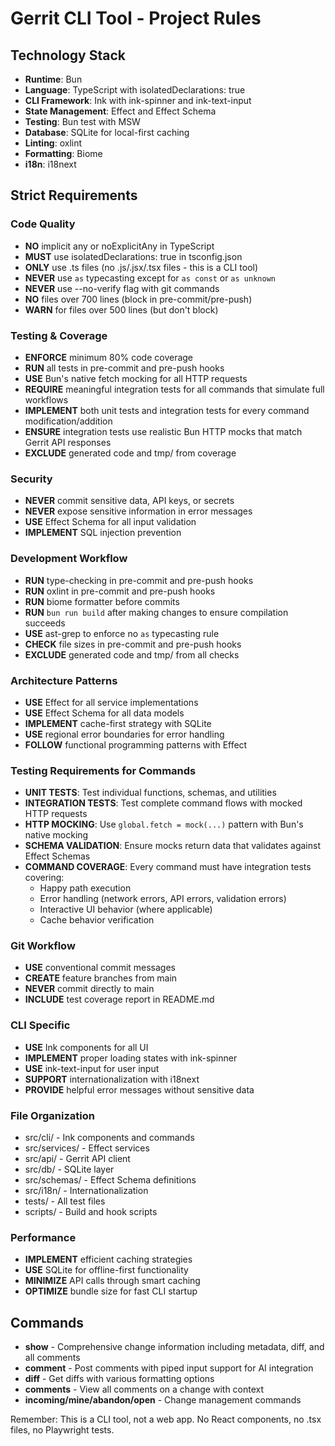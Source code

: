 # Gerrit CLI Tool - Project Rules

## Technology Stack
- **Runtime**: Bun
- **Language**: TypeScript with isolatedDeclarations: true
- **CLI Framework**: Ink with ink-spinner and ink-text-input
- **State Management**: Effect and Effect Schema
- **Testing**: Bun test with MSW
- **Database**: SQLite for local-first caching
- **Linting**: oxlint
- **Formatting**: Biome
- **i18n**: i18next

## Strict Requirements

### Code Quality
- **NO** implicit any or noExplicitAny in TypeScript
- **MUST** use isolatedDeclarations: true in tsconfig.json
- **ONLY** use .ts files (no .js/.jsx/.tsx files - this is a CLI tool)
- **NEVER** use `as` typecasting except for `as const` or `as unknown`
- **NEVER** use --no-verify flag with git commands
- **NO** files over 700 lines (block in pre-commit/pre-push)
- **WARN** for files over 500 lines (but don't block)

### Testing & Coverage
- **ENFORCE** minimum 80% code coverage
- **RUN** all tests in pre-commit and pre-push hooks
- **USE** Bun's native fetch mocking for all HTTP requests
- **REQUIRE** meaningful integration tests for all commands that simulate full workflows
- **IMPLEMENT** both unit tests and integration tests for every command modification/addition
- **ENSURE** integration tests use realistic Bun HTTP mocks that match Gerrit API responses
- **EXCLUDE** generated code and tmp/ from coverage

### Security
- **NEVER** commit sensitive data, API keys, or secrets
- **NEVER** expose sensitive information in error messages
- **USE** Effect Schema for all input validation
- **IMPLEMENT** SQL injection prevention

### Development Workflow
- **RUN** type-checking in pre-commit and pre-push hooks
- **RUN** oxlint in pre-commit and pre-push hooks
- **RUN** biome formatter before commits
- **RUN** `bun run build` after making changes to ensure compilation succeeds
- **USE** ast-grep to enforce no `as` typecasting rule
- **CHECK** file sizes in pre-commit and pre-push hooks
- **EXCLUDE** generated code and tmp/ from all checks

### Architecture Patterns
- **USE** Effect for all service implementations
- **USE** Effect Schema for all data models
- **IMPLEMENT** cache-first strategy with SQLite
- **USE** regional error boundaries for error handling
- **FOLLOW** functional programming patterns with Effect

### Testing Requirements for Commands
- **UNIT TESTS**: Test individual functions, schemas, and utilities
- **INTEGRATION TESTS**: Test complete command flows with mocked HTTP requests
- **HTTP MOCKING**: Use `global.fetch = mock(...)` pattern with Bun's native mocking
- **SCHEMA VALIDATION**: Ensure mocks return data that validates against Effect Schemas
- **COMMAND COVERAGE**: Every command must have integration tests covering:
  - Happy path execution
  - Error handling (network errors, API errors, validation errors)
  - Interactive UI behavior (where applicable)
  - Cache behavior verification

### Git Workflow
- **USE** conventional commit messages
- **CREATE** feature branches from main
- **NEVER** commit directly to main
- **INCLUDE** test coverage report in README.md

### CLI Specific
- **USE** Ink components for all UI
- **IMPLEMENT** proper loading states with ink-spinner
- **USE** ink-text-input for user input
- **SUPPORT** internationalization with i18next
- **PROVIDE** helpful error messages without sensitive data

### File Organization
- src/cli/ - Ink components and commands
- src/services/ - Effect services
- src/api/ - Gerrit API client
- src/db/ - SQLite layer
- src/schemas/ - Effect Schema definitions
- src/i18n/ - Internationalization
- tests/ - All test files
- scripts/ - Build and hook scripts

### Performance
- **IMPLEMENT** efficient caching strategies
- **USE** SQLite for offline-first functionality
- **MINIMIZE** API calls through smart caching
- **OPTIMIZE** bundle size for fast CLI startup

## Commands
- **show** - Comprehensive change information including metadata, diff, and all comments
- **comment** - Post comments with piped input support for AI integration
- **diff** - Get diffs with various formatting options
- **comments** - View all comments on a change with context
- **incoming/mine/abandon/open** - Change management commands

Remember: This is a CLI tool, not a web app. No React components, no .tsx files, no Playwright tests.